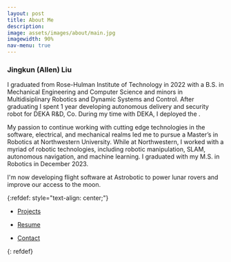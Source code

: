 ```yaml
---
layout: post
title: About Me
description:
image: assets/images/about/main.jpg
imagewidth: 90%
nav-menu: true
---
```


### Jingkun (Allen) Liu

I graduated from Rose-Hulman Institute of Technology in 2022 with a B.S. in Mechanical Engineering and Computer Science and minors in Multidisiplinary Robotics and Dynamic Systems and Control. After graduating I spent 1 year developing autonomous delivery and security robot for DEKA R&D, Co. During my time with DEKA, I deployed the .

My passion to continue working with cutting edge technologies in the software, electrical, and mechanical realms led me to pursue a Master’s in Robotics at Northwestern University. While at Northwestern, I worked with a myriad of robotic technologies, including robotic manipulation, SLAM, autonomous navigation, and machine learning. I graduated with my M.S. in Robotics in December 2023.

I'm now developing flight software at Astrobotic to power lunar rovers and improve our access to the moon.

{:refdef: style="text-align: center;"}
<div class="inner">
    <ul class="actions">
        <li><a href="projects.html" class="button next">Projects</a></li>
    </ul>
    <ul class="actions">
        <li><a href="resume.html" class="button next">Resume</a></li>
    </ul>
    <ul class="actions">
        <li><a href="contact.html" class="button next">Contact</a></li>
    </ul>
</div>
{: refdef}